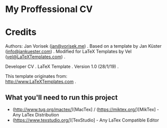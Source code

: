 # My Proffessional CV

# Credits

 Authors:
 Jan Vorisek (jan@vorisek.me) . 
 Based on a template by Jan Küster (info@jankuester.com) . 
 Modified for LaTeX Templates by Vel (vel@LaTeXTemplates.com) . 
 
 Developer CV . 
 LaTeX Template . 
 Version 1.0 (28/1/19) . 

 This template originates from:  
 http://www.LaTeXTemplates.com . 
 
 ## What you'll need to run this project   
 - (http://www.tug.org/mactex/)[MacTex] / (https://miktex.org/)[MikTex] - Any LaTex Distribution 
 - (https://www.texstudio.org/)[TexStudio] - Any LaTex Compatible Editor 

 
